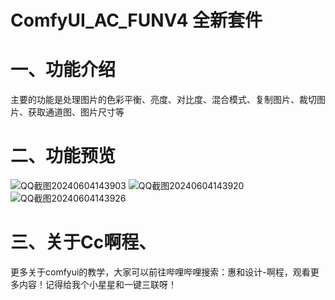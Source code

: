 # ComfyUI_AC_FUNV4 全新套件
# 一、功能介绍
主要的功能是处理图片的色彩平衡、亮度、对比度、混合模式、复制图片、裁切图片、获取通道图、图片尺寸等
# 二、功能预览
![QQ截图20240604143903](https://github.com/A719689614/ComfyUI_AC_FUNV4/assets/142242136/9588ed4a-affe-4aae-8ae1-aa864154ebf9)
![QQ截图20240604143920](https://github.com/A719689614/ComfyUI_AC_FUNV4/assets/142242136/2134396e-19e6-4fc9-9cd2-1ee38648527d)
![QQ截图20240604143926](https://github.com/A719689614/ComfyUI_AC_FUNV4/assets/142242136/55354655-1b1c-4c06-8928-03e00d3a0a81)

# 三、关于Cc啊程、
更多关于comfyui的教学，大家可以前往哔哩哔哩搜索：惠和设计-啊程，观看更多内容！记得给我个小星星和一键三联呀！
